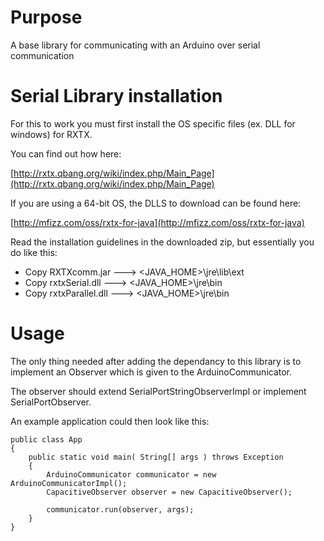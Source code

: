 # Purpose

A base library for communicating with an Arduino over serial communication

# Serial Library installation

For this to work you must first install the OS specific files (ex. DLL for windows) for RXTX.

You can find out how here:

[http://rxtx.qbang.org/wiki/index.php/Main_Page](http://rxtx.qbang.org/wiki/index.php/Main_Page)

If you are using a 64-bit OS, the DLLS to download can be found here:

[http://mfizz.com/oss/rxtx-for-java](http://mfizz.com/oss/rxtx-for-java)


Read the installation guidelines in the downloaded zip, but essentially you do like this:

- Copy RXTXcomm.jar ---> <JAVA_HOME>\jre\lib\ext
- Copy rxtxSerial.dll ---> <JAVA_HOME>\jre\bin
- Copy rxtxParallel.dll ---> <JAVA_HOME>\jre\bin

# Usage

The only thing needed after adding the dependancy to this library is to implement an Observer which is given to the ArduinoCommunicator.

The observer should extend SerialPortStringObserverImpl or implement SerialPortObserver.

An example application could then look like this:

	public class App 
	{
		public static void main( String[] args ) throws Exception
		{
			ArduinoCommunicator communicator = new ArduinoCommunicatorImpl();
			CapacitiveObserver observer = new CapacitiveObserver();
    	
			communicator.run(observer, args);
		}
	}
